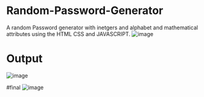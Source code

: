 # Random-Password-Generator
A random Password generator with inetgers and alphabet and mathematical attributes using the HTML CSS and JAVASCRIPT.
![image](https://user-images.githubusercontent.com/90744937/171635428-9fb6f523-16dc-471d-a6eb-00a3191dc3f3.png)

# Output

![image](https://user-images.githubusercontent.com/90744937/171635683-3bfa07f8-6b50-4e37-bd95-e957cda198bb.png)


#final 
![image](https://user-images.githubusercontent.com/90744937/171635932-6d08cef7-a0f8-45ac-8b0b-78e08f817e49.png)

